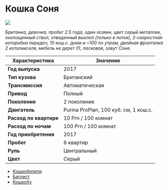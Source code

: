 # Кошка Соня

![](https://cs13.pikabu.ru/post_img/big/2019/06/22/5/1561189977191526125.jpg)

*Британка, девочка, пробег 2.5 года, один хозяин, цвет серый металлик, охолощенный ствол, отведенный выхлоп (только в лоток), 2-скоростная которобка передач, 10 кош.с. днем и ~100 по утрам, двойная фронталка 2 котопикселя, мебель не дерет (!), ласковая, зовут Соня.*

|**Характеристика**|**Значение**|
| ------------ | ------------ |
|**Год выпуска**|2017|
|**Тип кузова**|Британский|
|  **Трансмиссия**|Автоматическая|
|**Привод**|Полный|
|**Поколение**|2 поколение|
|**Двигатель**|Purina ProPlan, 100 куб. см, 1 кош.с.|
|**Расход по квартире**|10 Prn / 100 комнат|
|**Расход по ночам**|100 Prn / 100 комнат|
|**Год приобретения**|2017|
|**Пробег**|6 квартир|
|**Руль**|Центральный|
|**Цвет**|Серый|

- [Кошкобилити](https://github.com/noteMASTER11/KoshkaSonya/blob/master/Usage.md)
- [Баглист](https://github.com/noteMASTER11/KoshkaSonya/blob/master/Buglist.md)
- [Кошкобу](https://pikabu.ru/story/moyo_byilostalo_6774116)